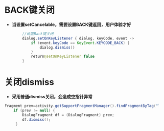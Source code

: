 # BACK键关闭

* **当设置setCancelable，需要设置BACK键返回，用户体验才好**

```java
        //设置Back键关闭
        dialog.setOnKeyListener { dialog, keyCode, event ->
            if (event.keyCode == KeyEvent.KEYCODE_BACK) {
                dialog.dismiss()
            }
            return@setOnKeyListener false
        }
```

# 关闭dismiss

* **采用普通dismiss关闭，会造成空指针异常**

```java
Fragment prev=activity.getSupportFragmentManager().findFragmentByTag("loadingDialog");
	if (prev != null) {
     	DialogFragment df = (DialogFragment) prev;
        df.dismiss();
     }
```
